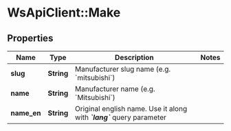 # WsApiClient::Make

## Properties
Name | Type | Description | Notes
------------ | ------------- | ------------- | -------------
**slug** | **String** | Manufacturer slug name (e.g. &#x60;mitsubishi&#x60;) | 
**name** | **String** | Manufacturer name (e.g. &#x60;Mitsubishi&#x60;) | 
**name_en** | **String** |  Original english name. Use it along with _**&#x60;lang&#x60;**_ query parameter   | 


